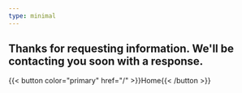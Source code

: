 ```yaml
---
type: minimal
---
```


## Thanks for requesting information. We'll be contacting you soon with a response.

{{< button color="primary" href="/" >}}Home{{< /button >}}